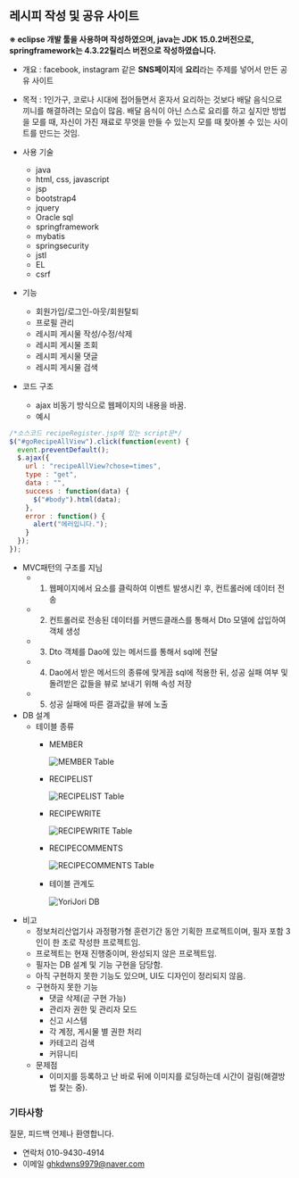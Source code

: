 ## 레시피 작성 및 공유 사이트
**※ eclipse 개발 툴을 사용하며 작성하였으며, java는 JDK 15.0.2버전으로, springframework는 4.3.22릴리스 버전으로 작성하였습니다.**

* 개요 : facebook, instagram 같은 **SNS페이지**에 **요리**라는 주제를 넣어서 만든 공유 사이트
* 목적 : 1인가구, 코로나 시대에 접어들면서 혼자서 요리하는 것보다 배달 음식으로 끼니를 해결하려는 모습이 많음. 배달 음식이 아닌 스스로 요리를 하고 싶지만 방법을 모를 때, 자신이 가진 재료로 무엇을 만들 수 있는지 모를 때 찾아볼 수 있는 사이트를 만드는 것임.
* 사용 기술
  * java
  * html, css, javascript
  * jsp
  * bootstrap4
  * jquery
  * Oracle sql
  * springframework
  * mybatis
  * springsecurity
  * jstl
  * EL
  * csrf
  
* 기능
  * 회원가입/로그인-아웃/회원탈퇴
  * 프로필 관리
  * 레시피 게시물 작성/수정/삭제
  * 레시피 게시물 조회
  * 레시피 게시물 댓글
  * 레시피 게시물 검색
  
* 코드 구조
  * ajax 비동기 방식으로 웹페이지의 내용을 바꿈.
  * 예시
```javascript
/*소스코드 recipeRegister.jsp에 있는 script문*/
$("#goRecipeAllView").click(function(event) {
  event.preventDefault();
  $.ajax({
    url : "recipeAllView?chose=times",
    type : "get",
    data : "",
    success : function(data) {
      $("#body").html(data);
    },
    error : function() {
      alert("에러입니다.");
    }
  });
});
```
  * MVC패턴의 구조를 지님
    * 1. 웹페이지에서 요소를 클릭하여 이벤트 발생시킨 후, 컨트롤러에 데이터 전송
    * 2. 컨트롤러로 전송된 데이터를 커맨드클래스를 통해서 Dto 모델에 삽입하여 객체 생성
    * 3. Dto 객체를 Dao에 있는 메서드를 통해서 sql에 전달
    * 4. Dao에서 받은 메서드의 종류에 맞게끔 sql에 적용한 뒤, 성공 실패 여부 및 돌려받은 값들을 뷰로 보내기 위해 속성 저장
    * 5. 성공 실패에 따른 결과값을 뷰에 노출
  * DB 설계
    * 테이블 종류
      * MEMBER
      
        ![MEMBER Table](https://user-images.githubusercontent.com/112447007/190324137-5ff2e6e5-0d0e-444a-9a85-5ab254ccccc0.png)
      * RECIPELIST
      
        ![RECIPELIST Table](https://user-images.githubusercontent.com/112447007/190324618-e93b9fd5-fe21-41d0-a3f0-4574311d82c5.png)
      * RECIPEWRITE
      
        ![RECIPEWRITE Table](https://user-images.githubusercontent.com/112447007/190324639-7a96e3b2-7d9f-4c70-8107-341c507966c6.png)
      * RECIPECOMMENTS
      
        ![RECIPECOMMENTS Table](https://user-images.githubusercontent.com/112447007/190324411-d6c1f8c9-9703-4235-981a-43cd6f0af4c0.png)
      * 테이블 관계도

        ![YoriJori DB](https://user-images.githubusercontent.com/112447007/190328882-571f7fe8-f295-4b2d-8d47-ecc95bb55c6c.png)
* 비고
  * 정보처리산업기사 과정평가형 훈련기간 동안 기획한 프로젝트이며, 필자 포함 3인이 한 조로 작성한 프로젝트임.
  * 프로젝트는 현재 진행중이며, 완성되지 않은 프로젝트임.
  * 필자는 DB 설계 및 기능 구현을 담당함.
  * 아직 구현하지 못한 기능도 있으며, UI도 디자인이 정리되지 않음.
  * 구현하지 못한 기능
    * 댓글 삭제(곧 구현 가능)
    * 관리자 권한 및 관리자 모드
    * 신고 시스템
    * 각 계정, 게시물 별 권한 처리
    * 카테고리 검색
    * 커뮤니티
  * 문제점
    * 이미지를 등록하고 난 바로 뒤에 이미지를 로딩하는데 시간이 걸림(해결방법 찾는 중).

### 기타사항
질문, 피드백 언제나 환영합니다.
* 연락처 010-9430-4914
* 이메일 ghkdwns9979@naver.com
